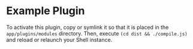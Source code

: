 # Example Plugin

To activate this plugin, copy or symlink it so that it is placed in
the `app/plugins/modules` directory. Then, execute `(cd dist &&
./compile.js)` and reload or relaunch your Shell instance.
